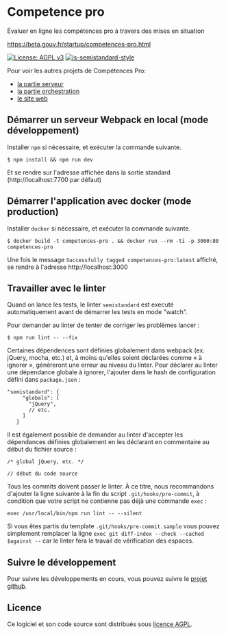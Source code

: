 # Competence pro

Évaluer en ligne les compétences pro à travers des mises en situation

https://beta.gouv.fr/startup/competences-pro.html

[![License: AGPL v3](https://img.shields.io/badge/License-AGPL%20v3-blue.svg)](https://www.gnu.org/licenses/agpl-3.0)
[![js-semistandard-style](https://img.shields.io/badge/code%20style-semistandard-brightgreen.svg?style=flat-square)](https://github.com/Flet/semistandard)

Pour voir les autres projets de Compétences Pro:

- [la partie serveur](https://github.com/betagouv/competences-pro-serveur)
- [la partie orchestration](https://github.com/betagouv/competences-pro-orchestrateur)
- [le site web](https://github.com/betagouv/competences-pro-www)

## Démarrer un serveur Webpack en local (mode développement)

Installer `npm` si nécessaire, et exécuter la commande suivante.

```
$ npm install && npm run dev
```

Et se rendre sur l'adresse affichée dans la sortie standard (http://localhost:7700 par défaut)

## Démarrer l'application avec docker (mode production)

Installer `docker` si nécessaire, et exécuter la commande suivante.

```
$ docker build -t competences-pro . && docker run --rm -ti -p 3000:80 competences-pro
```

Une fois le message `Successfully tagged competences-pro:latest` affiché, se rendre à l'adresse http://localhost:3000

## Travailler avec le linter

Quand on lance les tests, le linter `semistandard` est executé automatiquement avant de démarrer les tests en mode "watch".

Pour demander au linter de tenter de corriger les problèmes lancer :

```
$ npm run lint -- --fix
```

Certaines dépendences sont définies globalement dans webpack (ex. jQuery, mocha, etc.) et, à moins qu'elles soient déclarées comme « à ignorer », génèreront une erreur au niveau du linter. Pour déclarer au linter une dépendance globale à ignorer, l'ajouter dans le hash de configuration défini dans `package.json` :

```
"semistandard": {
     "globals": [
       "jQuery",
       // etc.
     ]
   }
```

Il est également possible de demander au linter d'accepter les dépendances définies globalement en les déclarant en commentaire au début du fichier source :

```
/* global jQuery, etc. */

// début du code source
```

Tous les commits doivent passer le linter. À ce titre, nous recommandons
d'ajouter la ligne suivante à la fin du script `.git/hooks/pre-commit`, à condition que votre script ne contienne pas déjà une commande `exec` :

```
exec /usr/local/bin/npm run lint -- --silent
```

Si vous êtes partis du template `.git/hooks/pre-commit.sample` vous pouvez simplement remplacer la ligne `exec git diff-index --check --cached $against --` car le linter fera le travail de vérification des espaces.

## Suivre le développement

Pour suivre les développements en cours, vous pouvez suivre le [projet github](https://github.com/orgs/betagouv/projects/2).

## Licence

Ce logiciel et son code source sont distribués sous [licence AGPL](https://www.gnu.org/licenses/why-affero-gpl.fr.html).
